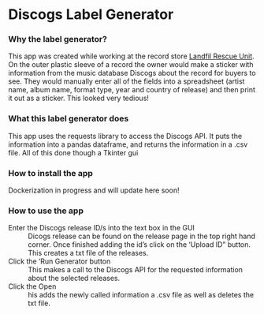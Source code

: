 # Discogs Label Generator
<h3>Why the label generator?</h3>

<p> This app was created while working at the record store <a href="https://landfillrescueunit.com">Landfil Rescue Unit</a>. 
On the outer plastic sleeve of a record the owner would make a sticker with information from the music database Discogs about the record for buyers to see. 
They would manually enter all of the fields into a spreadsheet (artist name, album name, format type, year and country of release) and then print it out as a sticker.
This looked very tedious!</p>

<h3>What this label generator does</h3>
<p> This app uses the requests library to access the Discogs API. It puts the information into a pandas dataframe, and returns the information in a .csv file.
All of this done though a Tkinter gui<p>

<h3>How to install the app</h3>
<p>Dockerization in progress and will update here soon!<p>

<h3>How to use the app</h3>
<dl>
  <dt>Enter the Discogs release ID/s into the text box in the GUI</dt>
    <dd> Dicogs release can be found on the release page in the top right hand corner. Once finished adding the id’s click on the ‘Upload ID” button.  This creates a txt file of the releases. </dd>
  <dt>Click the  ‘Run Generator button</dt>
    <dd>This makes a call to the Discogs API for the requested information about the selected releases.</dd>
  <dt>Click the Open</dt>
    <dd>his adds the newly called information a .csv file as well as deletes the txt file.</dd>
</dl>


